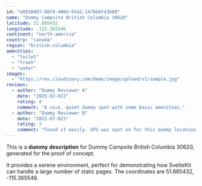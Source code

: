 ```yaml
---
id: "e0938407-80f8-400d-9542-1478b8f43b89"
name: "Dummy Campsite British Columbia 30620"
latitude: 51.885432
longitude: -115.365546
continent: "north-america"
country: "canada"
region: "british-columbia"
amenities:
  - "toilet"
  - "trash"
  - "water"
images:
  - "https://res.cloudinary.com/demo/image/upload/v1/sample.jpg"
reviews:
  - author: "Dummy Reviewer A"
    date: "2025-02-022"
    rating: 4
    comment: "A nice, quiet dummy spot with some basic amenities."
  - author: "Dummy Reviewer B"
    date: "2025-07-023"
    rating: 3
    comment: "Found it easily. GPS was spot on for this dummy location."
---
```


This is a **dummy description** for Dummy Campsite British Columbia 30620, generated for the proof of concept.

It provides a serene environment, perfect for demonstrating how SvelteKit can handle a large number of static pages. The coordinates are 51.885432, -115.365546.
